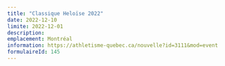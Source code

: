 ```yaml
---
title: "Classique Heloïse 2022"
date: 2022-12-10
limite: 2022-12-01
description:
emplacement: Montréal
information: https://athletisme-quebec.ca/nouvelle?id=3111&mod=event
formulaireId: 145
---
```

